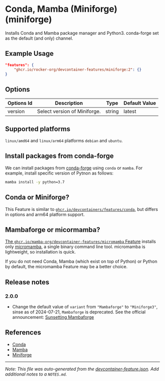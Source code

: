 
# Conda, Mamba (Miniforge) (miniforge)

Installs Conda and Mamba package manager and Python3. conda-forge set as the default (and only) channel.

## Example Usage

```json
"features": {
    "ghcr.io/rocker-org/devcontainer-features/miniforge:2": {}
}
```

## Options

| Options Id | Description | Type | Default Value |
|-----|-----|-----|-----|
| version | Select version of Miniforge. | string | latest |

<!-- markdownlint-disable MD041 -->

## Supported platforms

`linux/amd64` and `linux/arm64` platforms `debian` and `ubuntu`.

## Install packages from conda-forge

We can install packages from [conda-forge](https://conda-forge.org) using `conda` or `mamba`.
For example, install specific version of Pytnon as follows:

```sh
mamba install -y python=3.7
```

## Conda or Miniforge?

This Feature is similar to [`ghcr.io/devcontainers/features/conda`](https://github.com/devcontainers/features/tree/main/src/conda),
but differs in options and arm64 platform support.

## Mambaforge or micormamba?

[The `ghcr.io/mamba-org/devcontainer-features/micromamba` Feature](https://github.com/mamba-org/devcontainer-features/tree/main/src/micromamba)
installs only [micromamba](https://mamba.readthedocs.io/en/latest/user_guide/micromamba.html), a single binary command line tool.
micromamba is lightweight, so installation is quick.

If you do not need Conda, Mamba (which exist on top of Python) or Python by default, the micromamba Feature may be a better choice.

## Release notes

### 2.0.0

- Change the default value of `variant` from `"Mambaforge"` to `"Miniforge3"`,
  sinse as of 2024-07-21, `Mambaforge` is deprecated.
  See the official announcement:
  [Sunsetting Mambaforge](https://conda-forge.org/news/2024/07/29/sunsetting-mambaforge/)

## References

- [Conda](https://docs.conda.io)
- [Mamba](https://mamba.readthedocs.io)
- [Miniforge](https://github.com/conda-forge/miniforge)


---

_Note: This file was auto-generated from the [devcontainer-feature.json](https://github.com/rocker-org/devcontainer-features/blob/main/src/miniforge/devcontainer-feature.json).  Add additional notes to a `NOTES.md`._